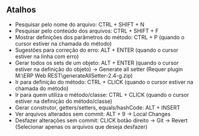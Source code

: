 ## Atalhos
- Pesquisar pelo nome do arquivo: CTRL + SHIFT + N
- Pesquisar pelo conteúdo dos arquivos: CTRL + SHIFT + F
- Mostrar definições dos parâmetros do método: CTRL + P (quando o cursor estiver na chamada do método)
- Sugestões para correção do erro: ALT + ENTER (quando o cursor estiver na linha com erro)
- Gerar todos os sets de um objeto: ALT + ENTER (quando o cursor estiver na definição do objeto) -> Generate all setter (Requer plugin M:\ERP Web REST\generateAllSetter-2.4-g.zip)
- Ir para definição do método: CTRL + CLICK (quando o cursor estiver na chamada do método)
- Ir para quem utiliza o método/classe: CTRL + CLICK (quando o cursor estiver na definição do método/classe)
- Gerar construtor, getters/setters, equals/hashCode: ALT + INSERT
- Ver arquivos alterados sem commit: ALT + 9 -> Local Changes
- Desfazer alterações sem commit: CLICK botão direito -> Git -> Revert (Selecionar apenas os arquivos que deseja desfazer)
